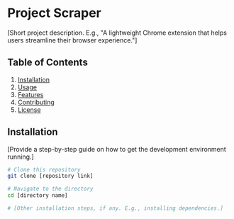 
# Project Scraper 

[Short project description. E.g., "A lightweight Chrome extension that helps users streamline their browser experience."]

## Table of Contents

1. [Installation](#installation)
2. [Usage](#usage)
3. [Features](#features)
4. [Contributing](#contributing)
5. [License](#license)

## Installation

[Provide a step-by-step guide on how to get the development environment running.]

```bash
# Clone this repository
git clone [repository link]

# Navigate to the directory
cd [directory name]

# [Other installation steps, if any. E.g., installing dependencies.]
